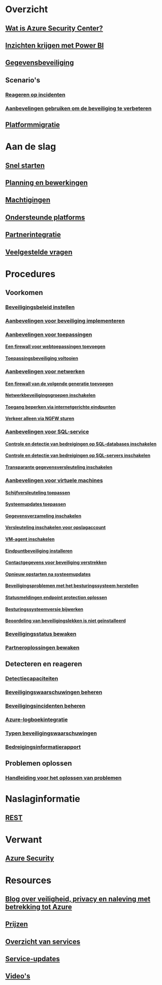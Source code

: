 # Overzicht
## [Wat is Azure Security Center?](security-center-intro.md)
## [Inzichten krijgen met Power BI](security-center-powerbi.md)
## [Gegevensbeveiliging](security-center-data-security.md)
## Scenario's
### [Reageren op incidenten](security-center-incident-response.md)
### [Aanbevelingen gebruiken om de beveiliging te verbeteren](security-center-using-recommendations.md)
## [Platformmigratie](security-center-platform-migration.md)

# Aan de slag
## [Snel starten](security-center-get-started.md)
## [Planning en bewerkingen](security-center-planning-and-operations-guide.md)
## [Machtigingen](security-center-permissions.md)
## [Ondersteunde platforms](security-center-os-coverage.md)
## [Partnerintegratie](security-center-partner-integration.md)
## [Veelgestelde vragen](security-center-faq.md)

# Procedures

## Voorkomen
### [Beveiligingsbeleid instellen](security-center-policies.md)
### [Aanbevelingen voor beveiliging implementeren](security-center-recommendations.md)

### [Aanbevelingen voor toepassingen](security-center-application-recommendations.md)
#### [Een firewall voor webtoepassingen toevoegen](security-center-add-web-application-firewall.md)
#### [Toepassingsbeveiliging voltooien](security-center-add-web-application-firewall.md#finalize-application-protection)

### [Aanbevelingen voor netwerken](security-center-network-recommendations.md)
#### [Een firewall van de volgende generatie toevoegen](security-center-add-next-generation-firewall.md)
#### [Netwerkbeveiligingsgroepen inschakelen](security-center-enable-network-security-groups.md)
#### [Toegang beperken via internetgerichte eindpunten](security-center-restrict-access-through-internet-facing-endpoints.md)
#### [Verkeer alleen via NGFW sturen](security-center-add-next-generation-firewall.md#route-traffic-through-ngfw-only)

### [Aanbevelingen voor SQL-service](security-center-sql-service-recommendations.md)
#### [Controle en detectie van bedreigingen op SQL-databases inschakelen](security-center-enable-auditing-on-sql-databases.md)
#### [Controle en detectie van bedreigingen op SQL-servers inschakelen](security-center-enable-auditing-on-sql-servers.md)
#### [Transparante gegevensversleuteling inschakelen](security-center-enable-transparent-data-encryption.md)

### [Aanbevelingen voor virtuele machines](security-center-virtual-machine-recommendations.md)
#### [Schijfversleuteling toepassen](security-center-apply-disk-encryption.md)
#### [Systeemupdates toepassen](security-center-apply-system-updates.md)
#### [Gegevensverzameling inschakelen](security-center-enable-data-collection.md)
#### [Versleuteling inschakelen voor opslagaccount](security-center-enable-encryption-for-storage-account.md)
#### [VM-agent inschakelen](security-center-enable-vm-agent.md)
#### [Eindpuntbeveiliging installeren](security-center-install-endpoint-protection.md)
#### [Contactgegevens voor beveiliging verstrekken](security-center-provide-security-contact-details.md)
#### [Opnieuw opstarten na systeemupdates](security-center-apply-system-updates.md#reboot-after-system-updates)
#### [Beveiligingsproblemen met het besturingssysteem herstellen](security-center-remediate-os-vulnerabilities.md)
#### [Statusmeldingen endpoint protection oplossen](security-center-resolve-endpoint-protection-health-alerts.md)
#### [Besturingssysteemversie bijwerken](security-center-update-os-version.md)
#### [Beoordeling van beveiligingslekken is niet geïnstalleerd](security-center-vulnerability-assessment-recommendations.md)

### [Beveiligingsstatus bewaken](security-center-monitoring.md)
### [Partneroplossingen bewaken](security-center-partner-solutions.md)

## Detecteren en reageren
### [Detectiecapaciteiten](security-center-detection-capabilities.md)
### [Beveiligingswaarschuwingen beheren](security-center-managing-and-responding-alerts.md)
### [Beveiligingsincidenten beheren](security-center-incident.md)
### [Azure-logboekintegratie](security-center-integrating-alerts-with-log-integration.md)
### [Typen beveiligingswaarschuwingen](security-center-alerts-type.md)
### [Bedreigingsinformatierapport](security-center-threat-report.md)

## Problemen oplossen
### [Handleiding voor het oplossen van problemen](security-center-troubleshooting-guide.md)

# Naslaginformatie
## [REST](https://msdn.microsoft.com/en-US/library/mt704034(Azure.100).aspx)

# Verwant
## [Azure Security](/azure/security/)

# Resources
## [Blog over veiligheid, privacy en naleving met betrekking tot Azure](http://blogs.msdn.com/b/azuresecurity/)
## [Prijzen](security-center-pricing.md)
## [Overzicht van services](https://azure.microsoft.com/services/security-center/)
## [Service-updates](https://azure.microsoft.com/updates/?product=security-center)
## [Video's](https://azure.microsoft.com/documentation/videos/index/?services=security-center)
